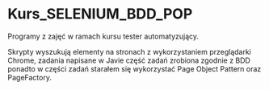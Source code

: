 # Kurs_SELENIUM_BDD_POP

Programy z zajęć w ramach kursu tester automatyzujący.

Skrypty wyszukują elementy na stronach z wykorzystaniem przeglądarki Chrome, 
zadania napisane w Javie
część zadań zrobiona zgodnie z BDD
ponadto w części zadań starałem się wykorzystać Page Object Pattern oraz PageFactory.
